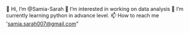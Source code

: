 👋 Hi, I’m @Samia-Sarah
👀 I’m interested in working on data analysis
🌱 I’m currently learning python in advance level.
📫 How to reach me 'samia.sarah007@gmail.com"

<!---
Samia-Sarah/Samia-Sarah is a ✨ special ✨ repository because its `README.md` (this file) appears on your GitHub profile.
You can click the Preview link to take a look at your changes.
--->
